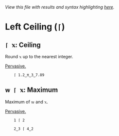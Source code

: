 *View this file with results and syntax highlighting [here](https://mlochbaum.github.io/BQN/help/ceiling_maximum.html).*

# Left Ceiling (`⌈`)

## `⌈ 𝕩`: Ceiling

Round `𝕩` up to the nearest integer.

[Pervasive.](../doc/arithmetic.md#pervasion)

        ⌈ 1.2‿π‿3‿7.89



## `𝕨 ⌈ 𝕩`: Maximum

Maximum of `𝕨` and `𝕩`.

[Pervasive.](../doc/arithmetic.md#pervasion)

        1 ⌈ 2

        2‿3 ⌈ 4‿2

